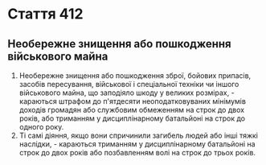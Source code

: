 Cтаття 412
====
Необережне знищення або пошкодження військового майна
----
1. Необережне знищення або пошкодження зброї, бойових припасів, засобів пересування, військової і спеціальної техніки чи іншого військового майна, що заподіяло шкоду у великих розмірах, -
караються штрафом до п'ятдесяти неоподатковуваних мінімумів доходів громадян або службовим обмеженням на строк до двох років, або триманням у дисциплінарному батальйоні на строк до одного року.
2. Ті самі діяння, якщо вони спричинили загибель людей або інші тяжкі наслідки, -
караються триманням у дисциплінарному батальйоні на строк до двох років або позбавленням волі на строк до трьох років.
